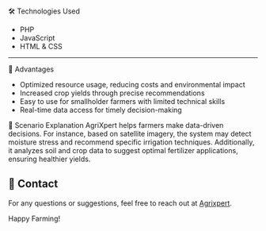 🛠 Technologies Used
- PHP
- JavaScript
- HTML & CSS

---

 🌟 Advantages
- Optimized resource usage, reducing costs and environmental impact
- Increased crop yields through precise recommendations
- Easy to use for smallholder farmers with limited technical skills
- Real-time data access for timely decision-making



 🌾 Scenario Explanation
AgriXpert helps farmers make data-driven decisions. For instance, based on satellite imagery, the system may detect moisture stress and recommend specific irrigation techniques. Additionally, it analyzes soil and crop data to suggest optimal fertilizer applications, ensuring healthier yields.

## 📧 Contact
For any questions or suggestions, feel free to reach out at [Agrixpert](kirankeeru098@gmail.com).

Happy Farming! 
